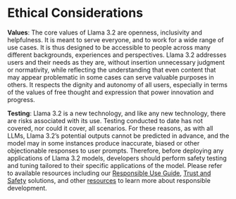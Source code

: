 # **Ethical Considerations**
<!--
Sourced from: https://huggingface.co/meta-llama/Llama-3.2-1B#ethical-considerations-and-limitations
-->
**Values**: The core values of Llama 3.2 are openness, inclusivity and helpfulness. It is meant to serve everyone, and to work for a wide range of use cases. It is thus designed to be accessible to people across many different backgrounds, experiences and perspectives. Llama 3.2 addresses users and their needs as they are, without insertion unnecessary judgment or normativity, while reflecting the understanding that even content that may appear problematic in some cases can serve valuable purposes in others. It respects the dignity and autonomy of all users, especially in terms of the values of free thought and expression that power innovation and progress.

**Testing**: Llama 3.2 is a new technology, and like any new technology, there are risks associated with its use. Testing conducted to date has not covered, nor could it cover, all scenarios. For these reasons, as with all LLMs, Llama 3.2’s potential outputs cannot be predicted in advance, and the model may in some instances produce inaccurate, biased or other objectionable responses to user prompts. Therefore, before deploying any applications of Llama 3.2 models, developers should perform safety testing and tuning tailored to their specific applications of the model. Please refer to available resources including our [Responsible Use Guide](https://www.llama.com/responsible-use-guide/), [Trust and Safety](https://www.llama.com/trust-and-safety/) solutions, and other [resources](https://www.llama.com/docs/get-started/) to learn more about responsible development.